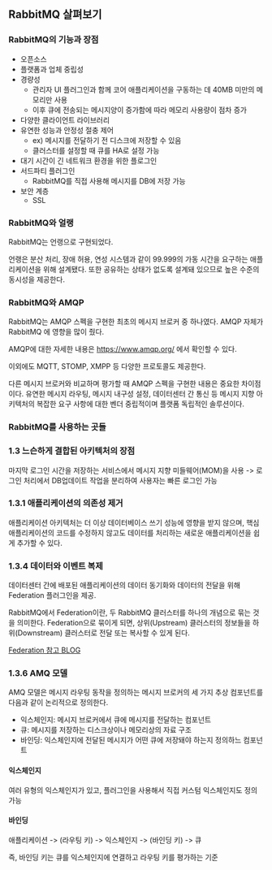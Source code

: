 ## RabbitMQ 살펴보기
### RabbitMQ의 기능과 장점
- 오픈소스
- 플랫폼과 업체 중립성
- 경량성
    - 관리자 UI 플러그인과 함께 코어 애플리케이션을 구동하는 데 40MB 미만의 메모리만 사용
    - 이후 큐에 전송되는 메시지양이 증가함에 따라 메모리 사용량이 점차 증가
- 다양한 클라이언트 라이브러리 
- 유연한 성능과 안정성 절충 제어
    - ex) 메시지를 전달하기 전 디스크에 저장할 수 있음
    - 클러스터를 설정할 때 큐를 HA로 설정 가능
- 대기 시간이 긴 네트워크 환경을 위한 플로그인 
- 서드파티 플러그인
    - RabbitMQ를 직접 사용해 메시지를 DB에 저장 가능
- 보안 계층
    - SSL

### RabbitMQ와 얼랭
RabbitMQ는 언랭으로 구현되었다.

언랭은 분산 처리, 장애 허용, 연성 시스템과 같이 99.999의 가동 시간을 요구하는 애플리케이션을 위해 설계됐다. 또한 공유하는 상태가 없도록 설계돼 있으므로 높은 수준의 동시성을 제공한다. 

### RabbitMQ와 AMQP
RabbitMQ는 AMQP 스펙을 구현한 최초의 메시지 브로커 중 하나였다. AMQP 자체가 RabbitMQ 에 영향을 많이 줬다. 

AMQP에 대한 자세한 내용은 https://www.amqp.org/ 에서 확인할 수 있다. 

이외에도 MQTT, STOMP, XMPP 등 다양한 프로토콜도 제공한다. 

다른 메시지 브로커와 비교하며 평가할 때 AMQP 스펙을 구현한 내용은 중요한 차이점이다. 유연한 메시지 라우팅, 메시지 내구성 설정, 데이터센터 간 통신 등 메시지 지향 아키텍처의 복잡한 요구 사항에 대한 벤더 중립적이며 플랫폼 독립적인 솔루션이다. 

### RabbitMQ를 사용하는 곳들

### 1.3 느슨하게 결합된 아키텍처의 장점
마지막 로그인 시간을 저장하는 서비스에서 메시지 지향 미들웨어(MOM)을 사용 -> 로그인 처리에서 DB업데이트 작업을 분리하여 사용자는 빠른 로그인 가능

### 1.3.1 애플리케이션의 의존성 제거
애플리케이션 아키텍처는 더 이상 데이터베이스 쓰기 성능에 영향을 받지 않으며, 핵심 애플리케이션의 코드를 수정하지 않고도 데이터를 처리하는 새로운 애플리케이션을 쉽게 추가할 수 있다.

### 1.3.4 데이터와 이벤트 복제
데이터센터 간에 배포된 애플리케이션의 데이터 동기화와 데이터의 전달을 위해 Federation 플러그인을 제공.

RabbitMQ에서 Federation이란, 두 RabbitMQ 클러스터를 하나의 개념으로 묶는 것을 의미한다. Federation으로 묶이게 되면, 상위(Upstream) 클러스터의 정보들을 하위(Downstream) 클러스터로 전달 또는 복사할 수 있게 된다.

[Federation 참고 BLOG](https://velog.io/@juhyeon1114/RabbitMQ-Federation-%EC%82%AC%EC%9A%A9%ED%95%98%EA%B8%B0) 

### 1.3.6 AMQ 모델
AMQ 모델은 메시지 라우팅 동작을 정의하는 메시지 브로커의 세 가지 추상 컴포넌트를 다음과 같이 논리적으로 정의한다. 

- 익스체인지: 메시지 브로커에서 큐에 메시지를 전달하는 컴포넌트 
- 큐: 메시지를 저장하는 디스크상이나 메모리상의 자료 구조 
- 바인딩: 익스체인지에 전달된 메시지가 어떤 큐에 저장돼야 하는지 정의하느 컴포넌트 

#### 익스체인지
여러 유형의 익스체인지가 있고, 플러그인을 사용해서 직접 커스텀 익스체인지도 정의 가능

#### 바인딩
애플리케이션 -> (라우팅 키) -> 익스체인지 -> (바인딩 키) -> 큐

즉, 바인딩 키는 큐를 익스체인지에 연결하고 라우팅 키를 평가하는 기준